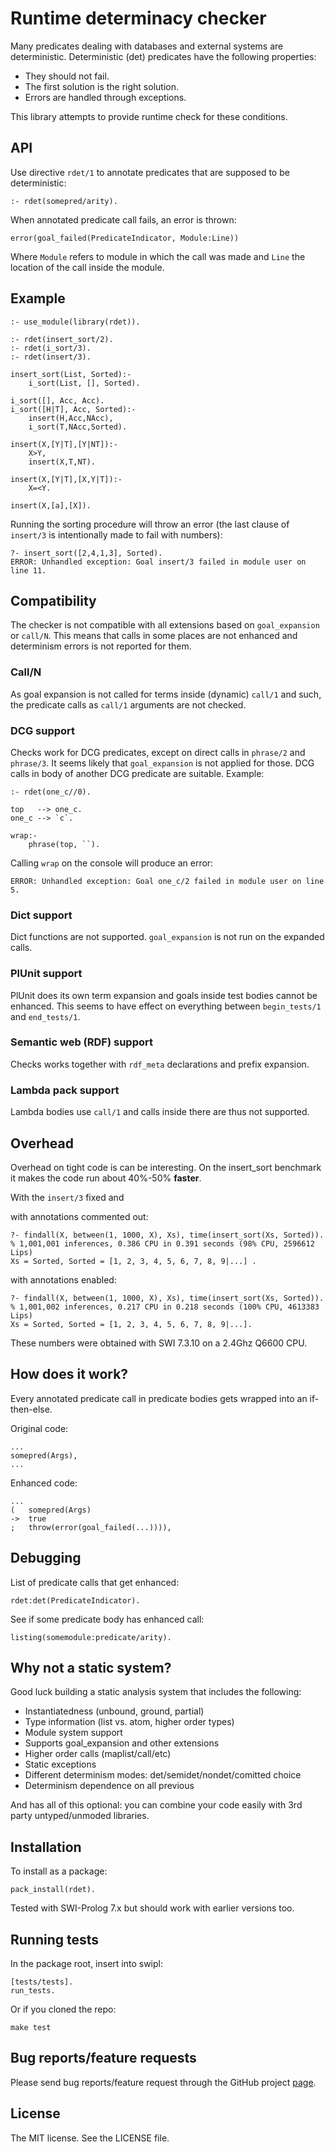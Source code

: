 # Runtime determinacy checker

Many predicates dealing with databases and external systems
are deterministic. Deterministic (det) predicates have the following
properties:

 * They should not fail.
 * The first solution is the right solution.
 * Errors are handled through exceptions.

This library attempts to provide runtime check for these conditions.

## API

Use directive `rdet/1` to annotate predicates that are supposed to be
deterministic:

    :- rdet(somepred/arity).

When annotated predicate call fails, an error is thrown:

    error(goal_failed(PredicateIndicator, Module:Line))

Where `Module` refers to module in which the call was made and
`Line` the location of the call inside the module.

## Example

    :- use_module(library(rdet)).

    :- rdet(insert_sort/2).
    :- rdet(i_sort/3).
    :- rdet(insert/3).

    insert_sort(List, Sorted):-
        i_sort(List, [], Sorted).

    i_sort([], Acc, Acc).
    i_sort([H|T], Acc, Sorted):-
        insert(H,Acc,NAcc),
        i_sort(T,NAcc,Sorted).

    insert(X,[Y|T],[Y|NT]):-
        X>Y,
        insert(X,T,NT).

    insert(X,[Y|T],[X,Y|T]):-
        X=<Y.

    insert(X,[a],[X]).

Running the sorting procedure will throw an error (the last clause of `insert/3` is
intentionally made to fail with numbers):

    ?- insert_sort([2,4,1,3], Sorted).
    ERROR: Unhandled exception: Goal insert/3 failed in module user on line 11.

## Compatibility

The checker is not compatible with all extensions based on
`goal_expansion` or `call/N`. This means that calls in some
places are not enhanced and determinism errors is not reported
for them.

### Call/N

As goal expansion is not called for terms inside (dynamic)
`call/1` and such, the predicate calls as `call/1` arguments
are not checked.

### DCG support

Checks work for DCG predicates, except on direct
calls in `phrase/2` and `phrase/3`. It seems likely that
`goal_expansion` is not applied for those. DCG calls in body
of another DCG predicate are suitable. Example:

    :- rdet(one_c//0).

    top   --> one_c.
    one_c --> `c`.

    wrap:-
        phrase(top, ``).

Calling `wrap` on the console will produce an error:

    ERROR: Unhandled exception: Goal one_c/2 failed in module user on line 5.

### Dict support

Dict functions are not supported. `goal_expansion` is not run on
the expanded calls.

### PlUnit support

PlUnit does its own term expansion and goals inside test bodies
cannot be enhanced. This seems to have effect on everything between
`begin_tests/1` and `end_tests/1`.

### Semantic web (RDF) support

Checks works together with `rdf_meta` declarations and prefix
expansion.

### Lambda pack support

Lambda bodies use `call/1` and calls inside there are thus not supported.

## Overhead

Overhead on tight code is can be interesting. On the insert_sort
benchmark it makes the code run about 40%-50% **faster**.

With the `insert/3` fixed and

with annotations commented out:

    ?- findall(X, between(1, 1000, X), Xs), time(insert_sort(Xs, Sorted)).
    % 1,001,001 inferences, 0.386 CPU in 0.391 seconds (98% CPU, 2596612 Lips)
    Xs = Sorted, Sorted = [1, 2, 3, 4, 5, 6, 7, 8, 9|...] .

with annotations enabled:

    ?- findall(X, between(1, 1000, X), Xs), time(insert_sort(Xs, Sorted)).
    % 1,001,002 inferences, 0.217 CPU in 0.218 seconds (100% CPU, 4613383 Lips)
    Xs = Sorted, Sorted = [1, 2, 3, 4, 5, 6, 7, 8, 9|...].

These numbers were obtained with SWI 7.3.10 on a 2.4Ghz Q6600 CPU.

## How does it work?

Every annotated predicate call in predicate bodies gets wrapped into
an if-then-else.

Original code:

    ...
    somepred(Args),
    ...

Enhanced code:

    ...
    (   somepred(Args)
    ->  true
    ;   throw(error(goal_failed(...)))),

## Debugging

List of predicate calls that get enhanced:

    rdet:det(PredicateIndicator).

See if some predicate body has enhanced call:

    listing(somemodule:predicate/arity).

## Why not a static system?

Good luck building a static analysis system that includes the following:

 * Instantiatedness (unbound, ground, partial)
 * Type information (list vs. atom, higher order types)
 * Module system support
 * Supports goal_expansion and other extensions
 * Higher order calls (maplist/call/etc)
 * Static exceptions
 * Different determinism modes: det/semidet/nondet/comitted choice
 * Determinism dependence on all previous

And has all of this optional: you can combine your code easily
with 3rd party untyped/unmoded libraries.

## Installation

To install as a package:

    pack_install(rdet).

Tested with SWI-Prolog 7.x but should work with earlier versions too.

## Running tests

In the package root, insert into swipl:

    [tests/tests].
    run_tests.

Or if you cloned the repo:

    make test

## Bug reports/feature requests

Please send bug reports/feature request through the GitHub
project [page](https://github.com/rla/rdet).

## License

The MIT license. See the LICENSE file.
